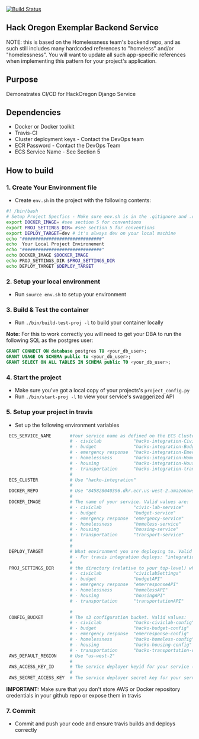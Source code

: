 
[![Build Status](https://travis-ci.org/hackoregon/backend-service-pattern.svg?branch=master)](https://travis-ci.org/hackoregon/backend-service-pattern)

## Hack Oregon Exemplar Backend Service

NOTE: this is based on the Homelessness team's backend repo, and as such still includes many hardcoded references to "homeless" and/or "homelessness". You will want to update all such app-specific references when implementing this pattern for your project's application.  

## Purpose

Demonstrates CI/CD for HackOregon Django Service

## Dependencies

* Docker or Docker toolkit
* Travis-CI
* Cluster deployment keys  - Contact the DevOps team
* ECR Password - Contact the DevOps Team
* ECS Service Name - See Section 5


## How to build

### 1.  Create Your Environment file

* Create `env.sh` in the project with the following contents:

```bash
#! /bin/bash
# Setup Project Specfics - Make sure env.sh is in the .gitignore and .dockerignore
export DOCKER_IMAGE= #see section 5 for conventions
export PROJ_SETTINGS_DIR= #see section 5 for conventions
export DEPLOY_TARGET=dev # it's always dev on your local machine
echo "##############################"
echo  Your Local Project Environement
echo "##############################"
echo DOCKER_IMAGE $DOCKER_IMAGE
echo PROJ_SETTINGS_DIR $PROJ_SETTINGS_DIR
echo DEPLOY_TARGET $DEPLOY_TARGET
```
### 2. Setup your local environment

* Run `source env.sh` to setup your environment

### 3. Build & Test the container

* Run `./bin/build-test-proj -l` to build your container locally

**Note:** For this to work correctly you will need to get your DBA to run the following SQL as the postgres user:

```SQL
GRANT CONNECT ON database postgres TO <your_db_user>;
GRANT USAGE ON SCHEMA public to <your_db_user>;
GRANT SELECT ON ALL TABLES IN SCHEMA public TO <your_db_user>;
```

### 4. Start the project

* Make sure you've got a local copy of your projects's `project_config.py`
* Run `./bin/start-proj -l` to view your service's swaggerized API

### 5. Setup your project in travis

* Set up the following environment variables

```bash
 ECS_SERVICE_NAME       #Your service name as defined on the ECS Cluster. Valid values for the integration cluster are:
                        # - civiclab            "hacko-integration-CivicLabService-SHCQWODY5CF4-Service-5R2TN149GD71"
                        # - budget              "hacko-integration-BudgetService-16MVULLFXXIDZ-Service-1BKKDDHBU8RU4"
                        # - emergency response  "hacko-integration-EmerreponseService-1LC4181KR6KN5-Service-1WR6VWC6KKIEP"
                        # - homelessness        "hacko-integration-HomelessService-1MT93S2GQTJZ4-Service-15OXS2BV07GN0"
                        # - housing             "hacko-integration-HousingService-1LLLKFJR36AJ5-Service-15AO7849OUCYV"
                        # - transportation      "hacko-integration-transportService-67KME5SFWBJO-Service-12UZIOOA2FNIK"
                        #
 ECS_CLUSTER            # Use "hacko-integration"
                        #
 DOCKER_REPO            # Use "845828040396.dkr.ecr.us-west-2.amazonaws.com"
                        #
 DOCKER_IMAGE           # The name of your service. Valid values are:
                        # - civiclab            "civic-lab-service"
                        # - budget              "budget-service"
                        # - emergency response  "emergency-service"
                        # - homelessness        "homeless-service"
                        # - housing             "housing-service"
                        # - transportation      "transport-service"
                        #
                        #
 DEPLOY_TARGET          # What environment you are deploying to. Valid values are:
                        # - For travis integration deploys: "integration"
                        #
 PROJ_SETTINGS_DIR      # the directory (relative to your top-level) where your configuration files are found. Valid values are:
                        # - civiclab            "civiclabSettings"
                        # - budget              "budgetAPI"
                        # - emergency response  "emerresponseAPI"
                        # - homelessness        "homelessAPI"
                        # - housing             "housingAPI"
                        # - transportation      "transportationAPI"

                        #
 CONFIG_BUCKET          # The s3 configuration bucket. Valid values:
                        # - civiclab            "hacko-civiclab-config"
                        # - budget              "hacko-budget-config"
                        # - emergency response  "emerresponse-config"
                        # - homelessness        "hacko-homeless-config"
                        # - housing             "hacko-housing-config"
                        # - transportation      "hacko-transportation-config"
 AWS_DEFAULT_REGION     # Use "us-west-2"
                        #
 AWS_ACCESS_KEY_ID      # The service deployer keyid for your service (Always hide in travis)                
                        #
 AWS_SECRET_ACCESS_KEY  # The service deployer secret key for your service (Always hide in travis)
```

**IMPORTANT:** Make sure that you don't store AWS or Docker repository credentials in your github repo or expose them in travis

### 7. Commit  
* Commit and push your code and ensure travis builds and deploys correctly
